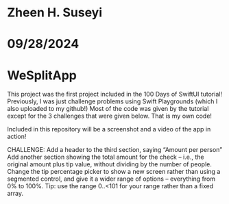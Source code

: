 # Zheen H. Suseyi
# 09/28/2024
# WeSplitApp



This project was the first project included in the 100 Days of SwiftUI tutorial! Previously, I was just challenge problems using Swift Playgrounds (which I also uploaded to my github!) Most of the code was given by the tutorial except for the 3 challenges that were given below. That is my own code!

Included in this repository will be a screenshot and a video of the app in action!

CHALLENGE:
Add a header to the third section, saying “Amount per person”
Add another section showing the total amount for the check – i.e., the original amount plus tip value, without dividing by the number of people.
Change the tip percentage picker to show a new screen rather than using a segmented control, and give it a wider range of options – everything from 0% to 100%. Tip: use the range 0..<101 for your range rather than a fixed array.

